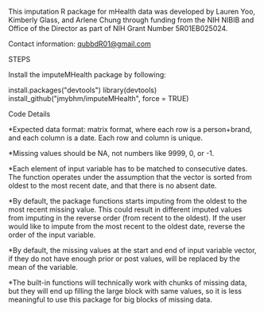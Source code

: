 This imputation R package for mHealth data was developed by Lauren Yoo, Kimberly Glass, and Arlene Chung through funding from the NIH NIBIB and Office of the Director as part of NIH Grant Number 5R01EB025024.

Contact information: qubbdR01@gmail.com 

STEPS

Install the imputeMHealth package by following:

install.packages("devtools")
library(devtools)
install_github("jmybhm/imputeMHealth", force = TRUE)

Code Details

*Expected data format: matrix format, where each row is a person+brand, and each column is a date. Each row and column is unique.

*Missing values should be NA, not numbers like 9999, 0, or -1.

*Each element of input variable has to be matched to consecutive dates. The function operates under the assumption that the vector is sorted from oldest to the most recent date, and that there is no absent date.

*By default, the package functions starts imputing from the oldest to the most recent missing value. This could result in different imputed values from imputing in the reverse order (from recent to the oldest). If the user would like to impute from the most recent to the oldest date, reverse the order of the input variable.

*By default, the missing values at the start and end of input variable vector, if they do not have enough prior or post values, will be replaced by the mean of the variable.

*The built-in functions will technically work with chunks of missing data, but they will end up filling the large block with same values, so it is less meaningful to use this package for big blocks of missing data.

